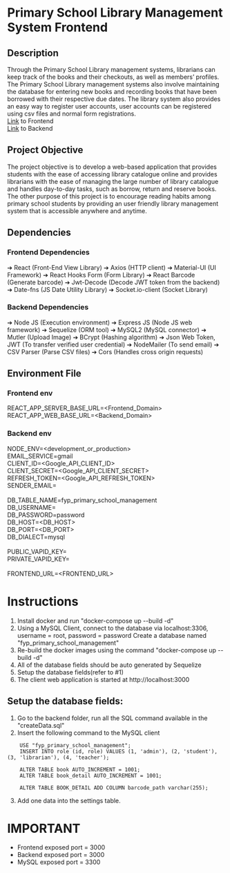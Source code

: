 # Primary School Library Management System Frontend
## Description
Through the Primary School Library management systems, librarians can keep track of the books and their checkouts, as well as members’ profiles. The Primary School Library management systems also involve maintaining the database for entering new books and recording books that have been borrowed with their respective due dates. The library system also provides an easy way to register user accounts, user accounts can be registered using csv files and normal form registrations. 
<br> [Link](https://github.com/dylansalim3/Library-Management-System-Frontend) to Frontend
<br> [Link](https://github.com/dylansalim3/Library-Management-System-Backend) to Backend

## Project Objective
The project objective is to develop a web-based application that provides students with the ease of accessing library catalogue online and provides librarians with the ease of managing the large number of library catalogue and handles day-to-day tasks, such as borrow, return and reserve books. The other purpose of this project is to encourage reading habits among primary school students by providing an user friendly library management system that is accessible anywhere and anytime.

## Dependencies
### Frontend Dependencies
➔	React (Front-End View Library)
➔	Axios (HTTP client)
➔	Material-UI (UI Framework)
➔	React Hooks Form (Form Library)
➔	React Barcode (Generate barcode)
➔	Jwt-Decode (Decode JWT token from the backend)
➔	Date-fns (JS Date Utility Library)
➔   Socket.io-client (Socket Library)

### Backend Dependencies
➔	Node JS (Execution environment)
➔	Express JS (Node JS web framework)
➔	Sequelize (ORM tool)
➔	MySQL2 (MySQL connector)
➔	Mutler (Upload Image)
➔	BCrypt (Hashing algorithm)
➔	Json Web Token, JWT (To transfer verified user credential)
➔	NodeMailer (To send email)
➔	CSV Parser (Parse CSV files)
➔	Cors (Handles cross origin requests)

## Environment File
### Frontend env
REACT_APP_SERVER_BASE_URL=<Frontend_Domain> <br>
REACT_APP_WEB_BASE_URL=<Backend_Domain>

### Backend env
NODE_ENV=<development_or_production> <br>
EMAIL_SERVICE=gmail <br>
CLIENT_ID=<Google_API_CLIENT_ID> <br>
CLIENT_SECRET=<Google_API_CLIENT_SECRET> <br>
REFRESH_TOKEN=<Google_API_REFRESH_TOKEN> <br>
SENDER_EMAIL=<EMAIL> <br>
<br>
DB_TABLE_NAME=fyp_primary_school_management <br>
DB_USERNAME=<USERNAME> <br>
DB_PASSWORD=password <br>
DB_HOST=<DB_HOST> <br>
DB_PORT=<DB_PORT> <br>
DB_DIALECT=mysql <br>
<br>
PUBLIC_VAPID_KEY=<br>
PRIVATE_VAPID_KEY=<br>
<br>
FRONTEND_URL=<FRONTEND_URL><br>

# Instructions
1. Install docker and run "docker-compose up --build -d"
2. Using a MySQL Client, connect to the database via localhost:3306, username = root, password = password
Create a database named "fyp_primary_school_management"
3. Re-build the docker images using the command "docker-compose up --build -d"
4. All of the database fields should be auto generated by Sequelize
5. Setup the database fields(refer to #1)
6. The client web application is started at http://localhost:3000


## Setup the database fields:
1. Go to the backend folder, run all the SQL command available in the "createData.sql"
2. Insert the following command to the MySQL client
```
	USE "fyp_primary_school_management";
	INSERT INTO role (id, role) VALUES (1, 'admin'), (2, 'student'), (3, 'librarian'), (4, 'teacher');

	ALTER TABLE book AUTO_INCREMENT = 1001;
	ALTER TABLE book_detail AUTO_INCREMENT = 1001;

	ALTER TABLE BOOK_DETAIL ADD COLUMN barcode_path varchar(255);
```
3. Add one data into the settings table.

# IMPORTANT
- Frontend exposed port = 3000
- Backend exposed port = 3000
- MySQL exposed port = 3300
